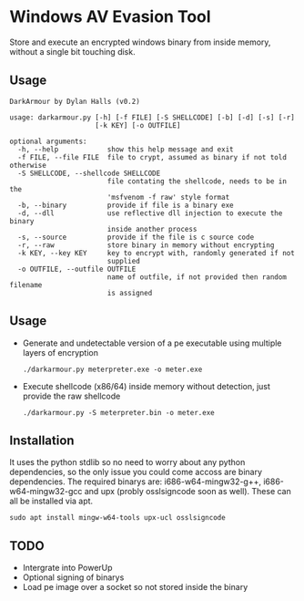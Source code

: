 # Windows AV Evasion Tool

Store and execute an encrypted windows binary from inside memory, without a single bit touching disk.

## Usage

```
DarkArmour by Dylan Halls (v0.2)

usage: darkarmour.py [-h] [-f FILE] [-S SHELLCODE] [-b] [-d] [-s] [-r]
                     [-k KEY] [-o OUTFILE]

optional arguments:
  -h, --help            show this help message and exit
  -f FILE, --file FILE  file to crypt, assumed as binary if not told otherwise
  -S SHELLCODE, --shellcode SHELLCODE
                        file contating the shellcode, needs to be in the
                        'msfvenom -f raw' style format
  -b, --binary          provide if file is a binary exe
  -d, --dll             use reflective dll injection to execute the binary
                        inside another process
  -s, --source          provide if the file is c source code
  -r, --raw             store binary in memory without encrypting
  -k KEY, --key KEY     key to encrypt with, randomly generated if not
                        supplied
  -o OUTFILE, --outfile OUTFILE
                        name of outfile, if not provided then random filename
                        is assigned
```

## Usage

- Generate and undetectable version of a pe executable using multiple layers of encryption

      ./darkarmour.py meterpreter.exe -o meter.exe

- Execute shellcode (x86/64) inside memory without detection, just provide the raw shellcode

      ./darkarmour.py -S meterpreter.bin -o meter.exe

## Installation

It uses the python stdlib so no need to worry about any python dependencies, so the only issue you could come accoss are binary dependencies. The required binarys are: i686-w64-mingw32-g++, i686-w64-mingw32-gcc and upx (probly osslsigncode soon as well).
These can all be installed via apt.

```
sudo apt install mingw-w64-tools upx-ucl osslsigncode
```

## TODO

  - Intergrate into PowerUp
  - Optional signing of binarys
  - Load pe image over a socket so not stored inside the binary
